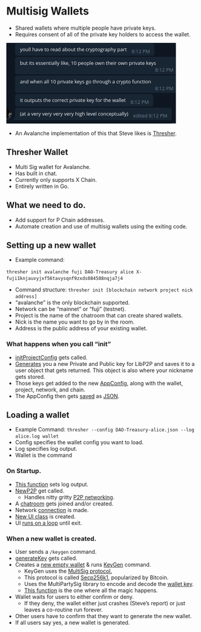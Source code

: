 # Multisig Wallets

- Shared wallets where multiple people have private keys.
- Requires consent of all of the private key holders to access the wallet.&#x20;

![Figure M1](.gitbook/assets/figureM1.png)

- An Avalanche implementation of this that Steve likes is [Thresher](https://github.com/johnthethird/thresher).

## Thresher Wallet

- Multi Sig wallet for Avalanche.
- Has built in chat.
- Currently only supports X Chain.
- Entirely written in Go.

## What we need to do.

- Add support for P Chain addresses.
- Automate creation and use of multisig wallets using the exiting code.

## Setting up a new wallet

- Example command:

`thresher init avalanche fuji DAO-Treasury alice X-fuji1knjauvyjxf56tavysqnf9zxds084588nqja7j4`

- Command structure: `thresher init [blockchain network project nick address]`
- “avalanche” is the only blockchain supported.
- Network can be “mainnet” or “fuji” (testnet).
- Project is the name of the chatroom that can create shared wallets.
- Nick is the name you want to go by in the room.
- Address is the public address of your existing wallet.

### What happens when you call “init”

- [initProjectConfig](https://github.com/GoGoPool/thresher/blob/438fe1788adbb76bc9497ab75161aa70b06d79de/commands/init.go#L36) gets called.
- [Generates](https://github.com/GoGoPool/thresher/blob/438fe1788adbb76bc9497ab75161aa70b06d79de/user/me.go#L93) you a new Private and Public key for LibP2P and saves it to a user object that gets returned. This object is also where your nickname gets stored.
- Those keys get added to the new [AppConfig](https://github.com/GoGoPool/thresher/blob/438fe1788adbb76bc9497ab75161aa70b06d79de/config/config.go#L55), along with the wallet, project, network, and chain.
- The AppConfig then gets [saved](https://github.com/GoGoPool/thresher/blob/438fe1788adbb76bc9497ab75161aa70b06d79de/config/config.go#L106) as [JSON](https://github.com/GoGoPool/thresher/blob/438fe1788adbb76bc9497ab75161aa70b06d79de/config/config.go#L135).

## Loading a wallet

- Example Command: `thresher --config DAO-Treasury-alice.json --log alice.log wallet`
- Config specifies the wallet config you want to load.
- Log specifies log output.
- Wallet is the command

### On Startup.

- [This function](https://github.com/GoGoPool/thresher/blob/438fe1788adbb76bc9497ab75161aa70b06d79de/commands/wallet.go#L71) sets log output.
- [NewP2P](https://github.com/GoGoPool/thresher/blob/438fe1788adbb76bc9497ab75161aa70b06d79de/network/chat/p2p.go#L50) get called.
  - Handles nitty gritty [P2P networking](https://docs.libp2p.io/concepts/).
- A [chatroom](https://github.com/GoGoPool/thresher/blob/438fe1788adbb76bc9497ab75161aa70b06d79de/network/chat/chat.go#L138) gets joined and/or created.
- Network [connection](https://github.com/GoGoPool/thresher/blob/438fe1788adbb76bc9497ab75161aa70b06d79de/network/chat/chatnet.go#L17) is made.
- [New UI class](https://github.com/GoGoPool/thresher/blob/a7948a5eea6d94448e22d9126ae11c905075be9d/network/chat/ui.go#L193) is created.
- UI [runs on a loop](https://github.com/GoGoPool/thresher/blob/a7948a5eea6d94448e22d9126ae11c905075be9d/network/chat/ui.go#L212) until exit.

### When a new wallet is created.

- User sends a `/keygen` command.
- [generateKey](https://github.com/GoGoPool/thresher/blob/a7948a5eea6d94448e22d9126ae11c905075be9d/network/chat/ui.go#L284) gets called.
- Creates a [new empty wallet](https://github.com/GoGoPool/thresher/blob/438fe1788adbb76bc9497ab75161aa70b06d79de/network/chat/chat.go#L287) & runs [KeyGen](https://github.com/GoGoPool/thresher/blob/438fe1788adbb76bc9497ab75161aa70b06d79de/protocols/keygen.go#L16) command.
  - KeyGen uses the [MultiSig protocol.](https://github.com/GoGoPool/thresher/blob/438fe1788adbb76bc9497ab75161aa70b06d79de/protocols/keygen.go#L26)
  - This protocol is called [Secp256k1](https://en.bitcoin.it/wiki/Secp256k1), popularized by Bitcoin.
  - Uses the MultiPartySig library to encode and decode the [wallet key](https://github.com/GoGoPool/thresher/blob/438fe1788adbb76bc9497ab75161aa70b06d79de/wallet/avmwallet/avmwallet.go#L225).
  - [This function](https://github.com/GoGoPool/thresher/blob/438fe1788adbb76bc9497ab75161aa70b06d79de/wallet/avmwallet/avmwallet.go#L225) is the one where all the magic happens.
- Wallet waits for users to either confirm or deny.
  - If they deny, the wallet either just crashes (Steve’s report) or just leaves a co-routine run forever.
- Other users have to confirm that they want to generate the new wallet.
- If all users say yes, a new wallet is generated.
